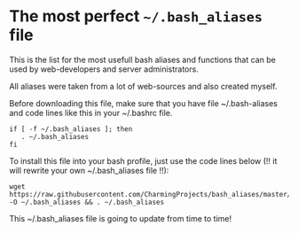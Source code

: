 # The most perfect `~/.bash_aliases` file

This is the list for the most usefull bash aliases and functions that can be used by web-developers and server administrators.
  
  All aliases were taken from a lot of web-sources and also created myself.

  Before downloading this file, make sure that you have file ~/.bash-aliases and code lines like this in your ~/.bashrc file.
    
    if [ -f ~/.bash_aliases ]; then
       . ~/.bash_aliases
    fi 
 
 To install this file into your bash profile, just use the code lines below (!! it will rewrite your own ~/.bash_aliases file !!):

    wget https://raw.githubusercontent.com/CharmingProjects/bash_aliases/master/.bash_aliases -O ~/.bash_aliases && . ~/.bash_aliases
 
 This ~/.bash_aliases file is going to update from time to time!


